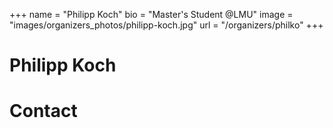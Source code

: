 +++ 
name = "Philipp Koch"
bio = "Master's Student @LMU"
image = "images/organizers_photos/philipp-koch.jpg"
url = "/organizers/philko"
+++

# Philipp Koch

# Contact


